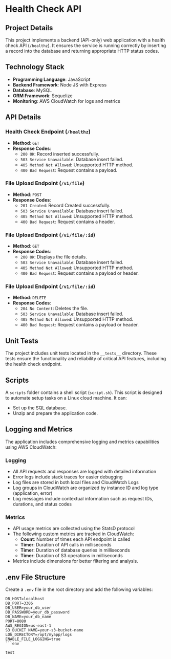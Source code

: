 # Health Check API

## Project Details
This project implements a backend (API-only) web application with a health check API (`/healthz`). It ensures the service is running correctly by inserting a record into the database and returning appropriate HTTP status codes.

## Technology Stack
- **Programming Language**: JavaScript
- **Backend Framework**: Node JS with Express
- **Database**: MySQL
- **ORM Framework**: Sequelize
- **Monitoring**: AWS CloudWatch for logs and metrics

## API Details

### Health Check Endpoint (`/healthz`)
- **Method**: `GET`
- **Response Codes**:
  - `200 OK`: Record inserted successfully.
  - `503 Service Unavailable`: Database insert failed.
  - `405 Method Not Allowed`: Unsupported HTTP method.
  - `400 Bad Request`: Request contains a payload.

### File Upload Endpoint (`/v1/file`)
- **Method**: `POST`
- **Response Codes**:
  - `201 Created`: Record Created successfully.
  - `503 Service Unavailable`: Database insert failed.
  - `405 Method Not Allowed`: Unsupported HTTP method.
  - `400 Bad Request`: Request contains a header.

### File Upload Endpoint (`/v1/file/:id`)
- **Method**: `GET`
- **Response Codes**:
  - `200 OK`: Displays the file details.
  - `503 Service Unavailable`: Database insert failed.
  - `405 Method Not Allowed`: Unsupported HTTP method.
  - `400 Bad Request`: Request contains a payload or header.

### File Upload Endpoint (`/v1/file/:id`)
- **Method**: `DELETE`
- **Response Codes**:
  - `204 No Content`: Deletes the file.
  - `503 Service Unavailable`: Database insert failed.
  - `405 Method Not Allowed`: Unsupported HTTP method.
  - `400 Bad Request`: Request contains a payload or header.

## Unit Tests
The project includes unit tests located in the `__tests__` directory. These tests ensure the functionality and reliability of critical API features, including the health check endpoint.

## Scripts
A `scripts` folder contains a shell script (`script.sh`). This script is designed to automate setup tasks on a Linux cloud machine. It can:
- Set up the SQL database.
- Unzip and prepare the application code.

## Logging and Metrics
The application includes comprehensive logging and metrics capabilities using AWS CloudWatch:

### Logging
- All API requests and responses are logged with detailed information
- Error logs include stack traces for easier debugging
- Log files are stored in both local files and CloudWatch Logs
- Log groups in CloudWatch are organized by instance ID and log type (application, error)
- Log messages include contextual information such as request IDs, durations, and status codes

### Metrics
- API usage metrics are collected using the StatsD protocol
- The following custom metrics are tracked in CloudWatch:
  - **Count**: Number of times each API endpoint is called
  - **Timer**: Duration of API calls in milliseconds
  - **Timer**: Duration of database queries in milliseconds
  - **Timer**: Duration of S3 operations in milliseconds
- Metrics include dimensions for better filtering and analysis.

## .env File Structure
Create a `.env` file in the root directory and add the following variables:

```env
DB_HOST=localhost
DB_PORT=3306
DB_USER=your_db_user
DB_PASSWORD=your_db_password
DB_NAME=your_db_name
PORT=8080
AWS_REGION=us-east-1
S3_BUCKET_NAME=your-s3-bucket-name
LOG_DIRECTORY=/opt/myapp/logs
ENABLE_FILE_LOGGING=true
```env

test